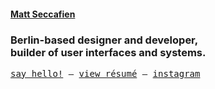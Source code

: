 <h4><a href="https://cartogram.ca">Matt Seccafien</a></h4>

<h3>Berlin-based designer and developer,<br />
builder of user interfaces and systems.</h3>

<samp>[say hello!](mailto:mseccafien@gmail.com) – [view résumé](https://www.cartogram.ca/assets/Matthew%20Seccafien-CV-2025.pdf) – [instagram](https://www.instagram.com/cartogram/)</samp>
